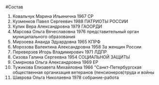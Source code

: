 #Состав
1. Ковальчук Марина Ильинична 1967 СР
2. Кузменков Павел Сергеевич 1988 ПАТРИОТЫ РОССИИ
3. Кулик Вера Александровна 1979 ГАООРДИ
4. Марсова Ольга Вячеславовна 1976 представительный орган муниципального образования
5. Мирзоева Анаида Эдуардовна 1965 КПРФ
6. Морозова Валентина Александровна 1958 За женщин России
7. Переверзев Игорь Владимирович 1971 ЛДПР
8. Сизова Галина Сергеевна 1954 СОЦИАЛЬНОЙ ЗАЩИТЫ
9. Смирнова Ольга Александровна 1969 ЕР
10. Тужикова Елизавета Михайловна 1966 \"Санкт-Петербургская общественная организация ветеранов (пенсионеров)труда и войны
11. Шаврова Ольга Николаевна 1978 собрание-работа

